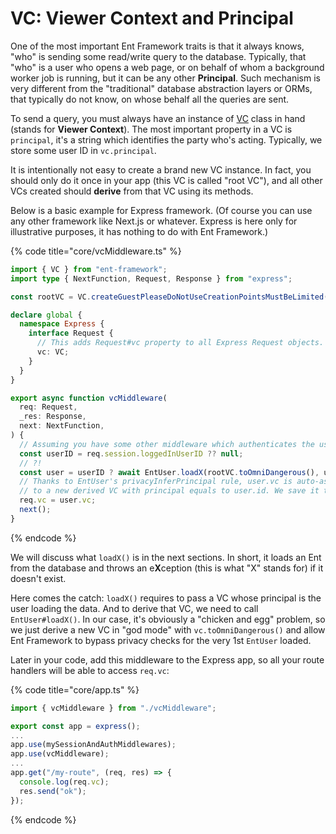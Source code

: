# VC: Viewer Context and Principal

One of the most important Ent Framework traits is that it always knows, "who" is sending some read/write query to the database. Typically, that "who" is a user who opens a web page, or on behalf of whom a background worker job is running, but it can be any other **Principal**. Such mechanism is very different from the "traditional" database abstraction layers or ORMs, that typically do not know, on whose behalf all the queries are sent.

To send a query, you must always have an instance of [VC](../../docs/classes/VC.md) class in hand (stands for **Viewer Context**). The most important property in a VC is `principal`, it's a string which identifies the party who's acting. Typically, we store some user ID in `vc.principal`.

It is intentionally not easy to create a brand new VC instance. In fact, you should only do it once in your app (this VC is called "root VC"), and all other VCs created should **derive** from that VC using its methods.

Below is a basic example for Express framework. (Of course you can use any other framework like Next.js or whatever. Express is here only for illustrative purposes, it has nothing to do with Ent Framework.)

{% code title="core/vcMiddleware.ts" %}
```typescript
import { VC } from "ent-framework";
import type { NextFunction, Request, Response } from "express";

const rootVC = VC.createGuestPleaseDoNotUseCreationPointsMustBeLimited();

declare global {
  namespace Express {
    interface Request {
      // This adds Request#vc property to all Express Request objects.
      vc: VC;
    }
  }
}

export async function vcMiddleware(
  req: Request,
  _res: Response,
  next: NextFunction,
) {
  // Assuming you have some other middleware which authenticates the user.
  const userID = req.session.loggedInUserID ?? null;
  // ?!
  const user = userID ? await EntUser.loadX(rootVC.toOmniDangerous(), userID) : null;
  // Thanks to EntUser's privacyInferPrincipal rule, user.vc is auto-assigned
  // to a new derived VC with principal equals to user.id. We save it to req.
  req.vc = user.vc;
  next();
}
```
{% endcode %}

We will discuss what `loadX()` is in the next sections. In short, it loads an Ent from the database and throws an e**X**ception (this is what "X" stands for) if it doesn't exist.

Here comes the catch: `loadX()` requires to pass a VC whose principal is the user loading the data. And to derive that VC, we need to call `EntUser#loadX()`. In our case, it's obviously a "chicken and egg" problem, so we just derive a new VC in "god mode" with `vc.toOmniDangerous()` and allow Ent Framework to bypass privacy checks for the very 1st `EntUser` loaded.

Later in your code, add this middleware to the Express app, so all your route handlers will be able to access `req.vc`:

{% code title="core/app.ts" %}
```typescript
import { vcMiddleware } from "./vcMiddleware";

export const app = express();
...
app.use(mySessionAndAuthMiddlewares);
app.use(vcMiddleware);
...
app.get("/my-route", (req, res) => {
  console.log(req.vc);
  res.send("ok");
});
```
{% endcode %}
